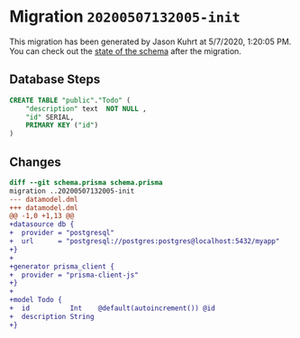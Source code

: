 # Migration `20200507132005-init`

This migration has been generated by Jason Kuhrt at 5/7/2020, 1:20:05 PM.
You can check out the [state of the schema](./schema.prisma) after the migration.

## Database Steps

```sql
CREATE TABLE "public"."Todo" (
    "description" text  NOT NULL ,
    "id" SERIAL,
    PRIMARY KEY ("id")
) 
```

## Changes

```diff
diff --git schema.prisma schema.prisma
migration ..20200507132005-init
--- datamodel.dml
+++ datamodel.dml
@@ -1,0 +1,13 @@
+datasource db {
+  provider = "postgresql"
+  url      = "postgresql://postgres:postgres@localhost:5432/myapp"
+}
+
+generator prisma_client {
+  provider = "prisma-client-js"
+}
+
+model Todo {
+  id          Int    @default(autoincrement()) @id
+  description String
+}
```


